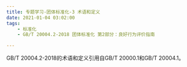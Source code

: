 ```yaml
---
title: 专题学习-团体标准化-3 术语和定义
date: 2021-01-04 03:02:00
tags: 
	- 标准化
	- GB/T 20004.2-2018 团体标准化 第2部分：良好行为评价指南

---
```


GB/T 20004.2-2018的术语和定义引用自GB/T 20000.1和GB/T 20004.1。